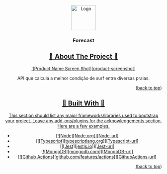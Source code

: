<a name="readme-top"></a>

<!-- PROJECT LOGO -->
<br />
<div align="center">
  <a href="https://github.com/DevMarlonFerreira/Forecast">
    <img src="[images/logo.png](https://www.fuerteventuraplayas.com/images/artcles_head/surf_report/surf_report-80.jpg)" alt="Logo" width="80" height="80">
  </a>

  <h3 align="center">Forecast</h3>
  

<!-- ABOUT THE PROJECT -->
<h2 tabindex="-1" dir="auto"><a id="user-content--about-the-project" class="anchor" aria-hidden="true" tabindex="-1" href="#about-the-project">🔭 About The Project 🔭</h2>


[![Product Name Screen Shot][product-screenshot]](https://example.com)

API que calcula a melhor condição de surf entre diversas praias.

<p align="right">(<a href="#readme-top">back to top</a>)</p>



<h2 tabindex="-1" dir="auto"><a id="user-content--built-with" class="anchor" aria-hidden="true" tabindex="-1" href="#-built-with">🔧 Built With 🔧</h2>

This section should list any major frameworks/libraries used to bootstrap your project. Leave any add-ons/plugins for the acknowledgements section. Here are a few examples.

* [![Node][Node.org]][Node-url]
* [![Typescript][typescriptlang.org]][Typescript-url]
* [![Jest][jestjs.io]][Jest-url]
* [![MongoDB][mongodb.com]][MongoDB-url]
* [![Github Actions][github.com/features/actions]][GithubActions-url]

<p align="right">(<a href="#readme-top">back to top</a>)</p>
